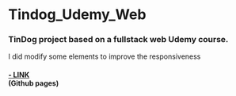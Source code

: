 # Tindog_Udemy_Web

<h3>TinDog project based on a fullstack web Udemy course.</h3>

<p>I did modify some elements to improve the responsiveness</p>

<h4><a href="https://dnaka27.github.io/Tindog_Udemy_Web/">- LINK</a><br>
(Github pages)
</h4>